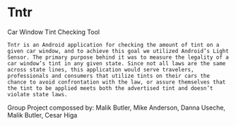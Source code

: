 # Tntr
Car Window Tint  Checking Tool

    Tntr is an Android application for checking the amount of tint on a given car window, and to achieve this goal we utilized Android’s Light Sensor. The primary purpose behind it was to measure the legality of a car window’s tint in any given state. Since not all laws are the same across state lines, this application would serve travelers, professionals and consumers that utilize tints on their cars the chance to avoid confrontation with the law, or assure themselves that the tint to be applied meets both the advertised tint and doesn’t violate state laws. 

Group Project compossed by: Malik Butler, Mike Anderson, Danna Useche, Malik Butler, Cesar Higa

